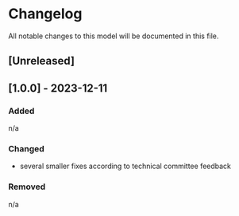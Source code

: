 # Changelog
All notable changes to this model will be documented in this file.

## [Unreleased]

## [1.0.0] - 2023-12-11
### Added
n/a

### Changed
- several smaller fixes according to technical committee feedback

### Removed
n/a